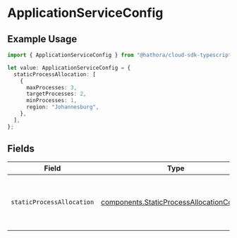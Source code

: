 # ApplicationServiceConfig

## Example Usage

```typescript
import { ApplicationServiceConfig } from "@hathora/cloud-sdk-typescript/models/components";

let value: ApplicationServiceConfig = {
  staticProcessAllocation: [
    {
      maxProcesses: 3,
      targetProcesses: 2,
      minProcesses: 1,
      region: "Johannesburg",
    },
  ],
};
```

## Fields

| Field                                                                                                  | Type                                                                                                   | Required                                                                                               | Description                                                                                            |
| ------------------------------------------------------------------------------------------------------ | ------------------------------------------------------------------------------------------------------ | ------------------------------------------------------------------------------------------------------ | ------------------------------------------------------------------------------------------------------ |
| `staticProcessAllocation`                                                                              | [components.StaticProcessAllocationConfig](../../models/components/staticprocessallocationconfig.md)[] | :heavy_check_mark:                                                                                     | The headroom configuration for each region.<br/>EXPERIMENTAL - this feature is in closed beta.         |